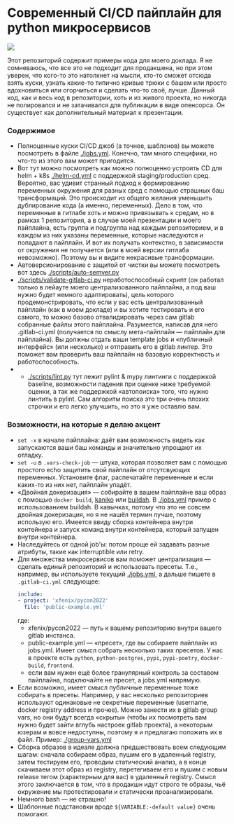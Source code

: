 # Современный CI/CD пайплайн для python микросервисов
<a href="https://pycon.ru/">![](https://badgen.net/badge/pycon/2022/?color=yellow)</a>

Этот репозиторий содержит примеры кода для моего доклада. Я не сомневаюсь, что все это не подходит для продакшена, но при этом уверен, что кого-то это натолкнет на мысли, кто-то сможет отсюда взять куски, узнать какие-то типично кривые трюки с башем или просто вдохновиться или огорчиться и сделать что-то своё, лучше.
Данный код, как и весь код в репозитории, хоть и из живого проекта, но никогда не полировался и не затачивался для публикации в виде опенсорса. Он существует как дополнительный материал к презентации.

### Содержимое
* Полноценные куски CI/CD джоб (а точнее, шаблонов) вы можете посмотреть в файле [./jobs.yml](./jobs.yml). Конечно, там много специфики, но что-то из этого вам может пригодится.
* Вот тут можно посмотреть как можно полноценно устроить CD для helm + k8s [./helm-cd.yml](./helm-cd.yml) с поддержкой staging/production сред. Вероятно, вас удивит странный подход к формированию переменных окружения для разных сред с помощью страшных баш трансформаций. Это происходит из общего желания уменьшить дублирование кода (а именно, переменных). Дело в том, что переменные в гитлабе хоть и можно привязывать к средам, но в рамках 1 репозитория, а в случае моей презентации и моего пайплайна, есть группа и подгруппа над каждым репозиторием, и в каждом из них указаны переменные, которые наследуются и попадают в пайплайн. И вот их получать контекстно, в зависимости от окружения не получается (или в моей версии гитлаба невозможно). Поэтому вы и видите некрасивые трансформации.
* Автоверсионирование с защитой от чистки вы можете посмотреть вот здесь [./scripts/auto-semver.py](./scripts/auto-semver.py)
* [./scripts/validate-gitlab-ci.py](./scripts/validate-gitlab-ci.py) неработоспособный скрипт (он работал только в лейауте моего централизованного пайплайна, а под ваш нужно будет немного адаптировать), цель которого продемонстрировать, что если у вас есть централизованный пайплайн (как в моем докладе) и вы хотите тестировать и его самого, то можно базово отвалидировать через сам gitlab собранные файлы этого пайплайна. Разумеется, написав для него .gitlab-ci.yml (получается по смыслу мета-пайплайн — пайплайн для пайплайна). Вы должны отдать ваши template jobs и «публичный интерфейс» (или несколько) и отправить его в gitlab линтер. Это поможет вам проверить ваш пайплайн на базовую корректность и работоспособность.
* * [./scripts/lint.py](./scripts/lint.py) тут лежит pylint & mypy линтинги с поддержкой baseline, возможности падения при оценке ниже требуемой оценки, а так же поддержкой «автопоиска» того, что нужно линтить в pylint. Сам алгоритм поиска это три очень плохих строчки и его легко улучшить, но это я уже оставлю вам.

### Возможности, на которые я делаю акцент
* `set -x` в начале пайплайна: даёт вам возможность видеть как запускаются ваши баш команды и значительно упрощают их отладку.
* `set -u` в `.vars-check-job` — штука, которая позволяет вам с помощью простого echo защитить свой пайплайн от отсутсвующих переменных. Установите флаг, распечатайте переменные и если каких-то из них нет, пайплайн упадёт.
* «Двойная докеризация» — собирайте в вашем пайплайне ваш образ с помощью `docker build`, [kaniko](https://github.com/GoogleContainerTools/kaniko) или [buildah](https://buildah.io/). В [./jobs.yml](./jobs.yml) пример с использованием buildah. В кавычках, потому что это не совсем двойная докеризация, но я не нашёл термин лучше, поэтому использую его. Имеется ввиду сборка контейнера внутри контейнера и запуск команд внутри контейнера, который запущен внутри контейнера.
* Наследуйтесь от одной job'ы: потом проще ей задавать разные атрибуты, такие как interruptible или retry.
* Для множества микросервисов вам поможет централизация — сделать единый репозиторий и использовать пресеты. Т.е., например, вы используете текущий [./jobs.yml](./jobs.yml), а дальше пишете в `.gitlab-ci.yml` следующее:
    ```yaml
    include:
    - project: 'xfenix/pycon2022'
      file: 'public-example.yml'
    ```
    где:
    * xfenix/pycon2022 — путь к вашему репозиторию внутри вашего gitlab инстанса.
    * public-example.yml — «пресет», где вы собираете пайплайн из jobs.yml. Имеет смысл собрать несколько таких пресетов. У нас в проекте есть `python`, `python-postgres`, `pypi`, `pypi-poetry`, `docker-build`, `frontend`.
    * если вам нужен ещё более гранулярный контроль за составом пайплайна, подключайте не пресет, а jobs.yml напрямую.
* Если возможно, имеет смысл публичные переменные тоже собирать в пресеты. Например, у вас несколько репозиториев используют одинаковые не секретные переменные (username, docker registry address и прочее). Можно занести их в gitlab group vars, но они будут всегда «скрыты» (чтобы их посмотреть вам нужно будет зайти вглубь настроек gitlab проекта), а некоторым юзерам и вовсе недоступны, поэтому я и предлагаю положить их в файл. Пример: [./group-vars.yml](./group-vars.yml)
* Сборка образов в идеале должна предшествовать всем следующим шагам: сначала собираем образ, пушим его в удаленный registry, затем тестируем его, проводим статический анализ, а в конце скачиваем этот образ из registry, перетегиваем его и пушим с новым release тегом (характерным для вас) в удаленный registry. Смысл этого заключается в том, что в продакшн идут строго те образы, чьё окружение мы протестировали и статически проанализировали.
* Немного bash — не страшно!
* Шаблонные подстановки вроде `${VARIABLE:-default value}` очень помогают.
